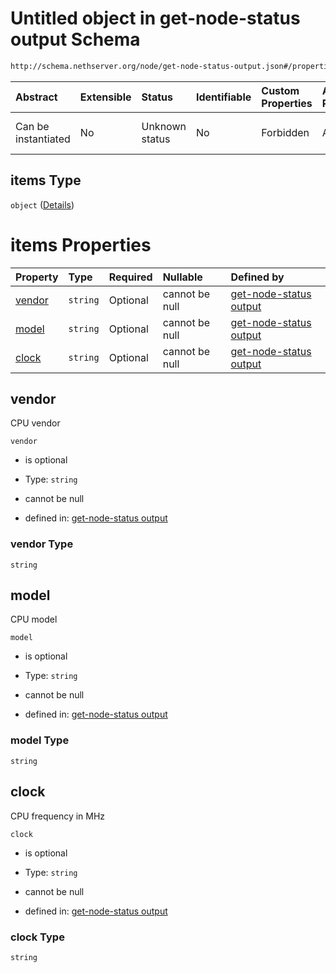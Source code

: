 # Untitled object in get-node-status output Schema

```txt
http://schema.nethserver.org/node/get-node-status-output.json#/properties/cpu/properties/info/items
```



| Abstract            | Extensible | Status         | Identifiable | Custom Properties | Additional Properties | Access Restrictions | Defined In                                                                              |
| :------------------ | :--------- | :------------- | :----------- | :---------------- | :-------------------- | :------------------ | :-------------------------------------------------------------------------------------- |
| Can be instantiated | No         | Unknown status | No           | Forbidden         | Allowed               | none                | [get-node-status-output.json*](node/get-node-status-output.json "open original schema") |

## items Type

`object` ([Details](get-node-status-output-properties-cpu-properties-info-items.md))

# items Properties

| Property          | Type     | Required | Nullable       | Defined by                                                                                                                                                                                                                         |
| :---------------- | :------- | :------- | :------------- | :--------------------------------------------------------------------------------------------------------------------------------------------------------------------------------------------------------------------------------- |
| [vendor](#vendor) | `string` | Optional | cannot be null | [get-node-status output](get-node-status-output-properties-cpu-properties-info-items-properties-vendor.md "http://schema.nethserver.org/node/get-node-status-output.json#/properties/cpu/properties/info/items/properties/vendor") |
| [model](#model)   | `string` | Optional | cannot be null | [get-node-status output](get-node-status-output-properties-cpu-properties-info-items-properties-model.md "http://schema.nethserver.org/node/get-node-status-output.json#/properties/cpu/properties/info/items/properties/model")   |
| [clock](#clock)   | `string` | Optional | cannot be null | [get-node-status output](get-node-status-output-properties-cpu-properties-info-items-properties-clock.md "http://schema.nethserver.org/node/get-node-status-output.json#/properties/cpu/properties/info/items/properties/clock")   |

## vendor

CPU vendor

`vendor`

*   is optional

*   Type: `string`

*   cannot be null

*   defined in: [get-node-status output](get-node-status-output-properties-cpu-properties-info-items-properties-vendor.md "http://schema.nethserver.org/node/get-node-status-output.json#/properties/cpu/properties/info/items/properties/vendor")

### vendor Type

`string`

## model

CPU model

`model`

*   is optional

*   Type: `string`

*   cannot be null

*   defined in: [get-node-status output](get-node-status-output-properties-cpu-properties-info-items-properties-model.md "http://schema.nethserver.org/node/get-node-status-output.json#/properties/cpu/properties/info/items/properties/model")

### model Type

`string`

## clock

CPU frequency in MHz

`clock`

*   is optional

*   Type: `string`

*   cannot be null

*   defined in: [get-node-status output](get-node-status-output-properties-cpu-properties-info-items-properties-clock.md "http://schema.nethserver.org/node/get-node-status-output.json#/properties/cpu/properties/info/items/properties/clock")

### clock Type

`string`

